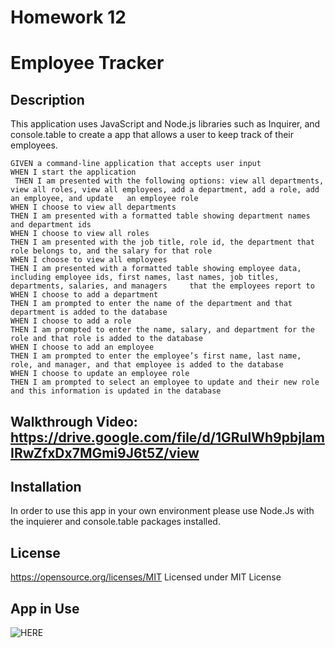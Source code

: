 # Homework 12
# Employee Tracker

## Description
This application uses JavaScript and Node.js libraries such as Inquirer, and console.table to create a app that allows a user to keep track of their employees.
  
    GIVEN a command-line application that accepts user input
    WHEN I start the application
     THEN I am presented with the following options: view all departments, view all roles, view all employees, add a department, add a role, add an employee, and update   an employee role
    WHEN I choose to view all departments
    THEN I am presented with a formatted table showing department names and department ids
    WHEN I choose to view all roles
    THEN I am presented with the job title, role id, the department that role belongs to, and the salary for that role
    WHEN I choose to view all employees
    THEN I am presented with a formatted table showing employee data, including employee ids, first names, last names, job titles, departments, salaries, and managers     that the employees report to
    WHEN I choose to add a department
    THEN I am prompted to enter the name of the department and that department is added to the database
    WHEN I choose to add a role
    THEN I am prompted to enter the name, salary, and department for the role and that role is added to the database
    WHEN I choose to add an employee
    THEN I am prompted to enter the employee’s first name, last name, role, and manager, and that employee is added to the database
    WHEN I choose to update an employee role
    THEN I am prompted to select an employee to update and their new role and this information is updated in the database
    
## Walkthrough Video: https://drive.google.com/file/d/1GRulWh9pbjlamIRwZfxDx7MGmi9J6t5Z/view
## Installation
In order to use this app in your own environment please use Node.Js with the inquierer and console.table packages installed.
## License
https://opensource.org/licenses/MIT 
Licensed under MIT License
## App in Use
![HERE](https://i.imgur.com/SQ5d9I0.png)

